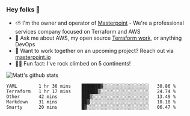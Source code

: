 

### Hey folks 👋

- ⛅️ I'm the owner and operator of [Masterpoint](https://masterpoint.io) - We're a professional services company focused on Terraform and AWS
- 💬 Ask me about AWS, my open source [Terraform work](https://github.com/masterpointio?q=terraform&type=&language=hcl), or anything DevOps
- 🔨 Want to work together on an upcoming project? Reach out via [masterpoint.io](https://masterpoint.io)
- 🧗‍♂️ Fun fact: I've rock climbed on 5 continents! 


![Matt's github stats](https://github-readme-stats.vercel.app/api?username=Gowiem&count_private=true&theme=cobalt&show_icons=true)

<!--START_SECTION:waka-->
```text
YAML        1 hr 36 mins    ███████▓░░░░░░░░░░░░░░░░░   30.86 % 
Terraform   1 hr 17 mins    ██████▒░░░░░░░░░░░░░░░░░░   24.74 % 
Other       42 mins         ███▒░░░░░░░░░░░░░░░░░░░░░   13.49 % 
Markdown    31 mins         ██▓░░░░░░░░░░░░░░░░░░░░░░   10.18 % 
Smarty      20 mins         █▓░░░░░░░░░░░░░░░░░░░░░░░   06.47 % 
```
<!--END_SECTION:waka-->
